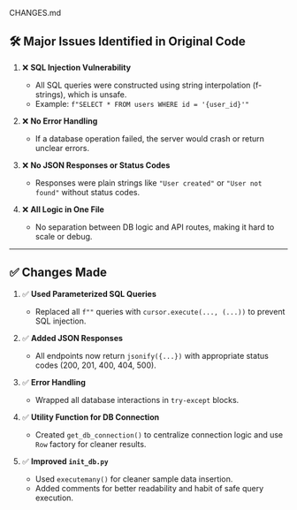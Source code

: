  CHANGES.md

## 🛠️ Major Issues Identified in Original Code

1. ❌ **SQL Injection Vulnerability**
   - All SQL queries were constructed using string interpolation (f-strings), which is unsafe.
   - Example: `f"SELECT * FROM users WHERE id = '{user_id}'"`

2. ❌ **No Error Handling**
   - If a database operation failed, the server would crash or return unclear errors.

3. ❌ **No JSON Responses or Status Codes**
   - Responses were plain strings like `"User created"` or `"User not found"` without status codes.

4. ❌ **All Logic in One File**
   - No separation between DB logic and API routes, making it hard to scale or debug.

---

## ✅ Changes Made

1. ✅ **Used Parameterized SQL Queries**
   - Replaced all `f""` queries with `cursor.execute(..., (...))` to prevent SQL injection.

2. ✅ **Added JSON Responses**
   - All endpoints now return `jsonify({...})` with appropriate status codes (200, 201, 400, 404, 500).

3. ✅ **Error Handling**
   - Wrapped all database interactions in `try-except` blocks.

4. ✅ **Utility Function for DB Connection**
   - Created `get_db_connection()` to centralize connection logic and use `Row` factory for cleaner results.

5. ✅ **Improved `init_db.py`**
   - Used `executemany()` for cleaner sample data insertion.
   - Added comments for better readability and habit of safe query execution.